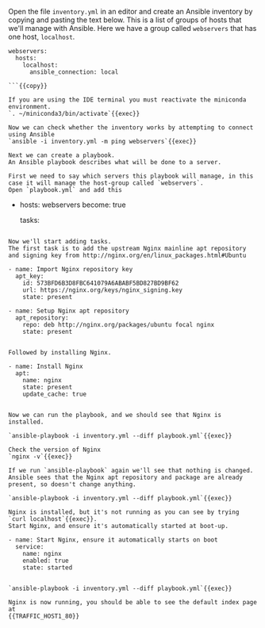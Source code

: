 Open the file `inventory.yml` in an editor and create an Ansible inventory by copying and pasting the text below.
This is a list of groups of hosts that we'll manage with Ansible.
Here we have a group called `webservers` that has one host, `localhost`.

```
webservers:
  hosts:
    localhost:
      ansible_connection: local

```{{copy}}

If you are using the IDE terminal you must reactivate the miniconda environment.
`. ~/miniconda3/bin/activate`{{exec}}

Now we can check whether the inventory works by attempting to connect using Ansible
`ansible -i inventory.yml -m ping webservers`{{exec}}

Next we can create a playbook.
An Ansible playbook describes what will be done to a server.

First we need to say which servers this playbook will manage, in this case it will manage the host-group called `webservers`.
Open `playbook.yml` and add this

```
- hosts: webservers
  become: true

  tasks:

```{{copy}}

Now we'll start adding tasks.
The first task is to add the upstream Nginx mainline apt repository and signing key from http://nginx.org/en/linux_packages.html#Ubuntu

```
    - name: Import Nginx repository key
      apt_key:
        id: 573BFD6B3D8FBC641079A6ABABF5BD827BD9BF62
        url: https://nginx.org/keys/nginx_signing.key
        state: present

    - name: Setup Nginx apt repository
      apt_repository:
        repo: deb http://nginx.org/packages/ubuntu focal nginx
        state: present

```{{copy}}

Followed by installing Nginx.

```
    - name: Install Nginx
      apt:
        name: nginx
        state: present
        update_cache: true

```{{copy}}

Now we can run the playbook, and we should see that Nginx is installed.

`ansible-playbook -i inventory.yml --diff playbook.yml`{{exec}}

Check the version of Nginx
`nginx -v`{{exec}}

If we run `ansible-playbook` again we'll see that nothing is changed.
Ansible sees that the Nginx apt repository and package are already present, so doesn't change anything.

`ansible-playbook -i inventory.yml --diff playbook.yml`{{exec}}

Nginx is installed, but it's not running as you can see by trying `curl localhost`{{exec}}.
Start Nginx, and ensure it's automatically started at boot-up.

```
    - name: Start Nginx, ensure it automatically starts on boot
      service:
        name: nginx
        enabled: true
        state: started

```{{copy}}

`ansible-playbook -i inventory.yml --diff playbook.yml`{{exec}}

Nginx is now running, you should be able to see the default index page at
{{TRAFFIC_HOST1_80}}
